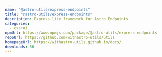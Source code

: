 ```yaml
---
name: "@astro-utils/express-endpoints"
title: "@astro-utils/express-endpoints"
description: Express-like framework for Astro Endpoints
categories:
  - css+ui
npmUrl: https://www.npmjs.com/package/@astro-utils/express-endpoints
repoUrl: https://github.com/withastro-utils/utils
homepageUrl: https://withastro-utils.github.io/docs/
downloads: 56
---
```

